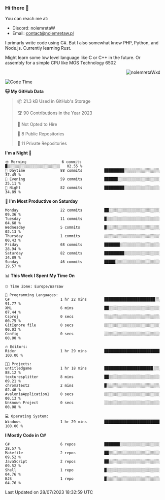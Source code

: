 ### Hi there 👋

You can reach me at:
 - Discord: nolemretaW
 - Email: contact@nolemretaw.pl
 
I primarly write code using C#. But I also somewhat know PHP, Python, and Node.js. Currently learning Rust.

Might learn some low level language like C or C++ in the future. Or assembly for a simple CPU like MOS Technology 6502
 
<p align="right"><img src="https://komarev.com/ghpvc/?username=nolemretaWxd&amp;label=Profile%20views&amp;color=0e75b6&amp;style=flat" alt="nolemretaWxd" /></p>

<!--START_SECTION:waka-->
![Code Time](http://img.shields.io/badge/Code%20Time-41%20hrs%203%20mins-blue)

**🐱 My GitHub Data** 

> 📦 21.3 kB Used in GitHub's Storage 
 > 
> 🏆 90 Contributions in the Year 2023
 > 
> 🚫 Not Opted to Hire
 > 
> 📜 8 Public Repositories 
 > 
> 🔑 11 Private Repositories 
 > 
**I'm a Night 🦉** 

```text
🌞 Morning                6 commits           █░░░░░░░░░░░░░░░░░░░░░░░░   02.55 % 
🌆 Daytime                88 commits          █████████░░░░░░░░░░░░░░░░   37.45 % 
🌃 Evening                59 commits          ██████░░░░░░░░░░░░░░░░░░░   25.11 % 
🌙 Night                  82 commits          █████████░░░░░░░░░░░░░░░░   34.89 % 
```
📅 **I'm Most Productive on Saturday** 

```text
Monday                   22 commits          ██░░░░░░░░░░░░░░░░░░░░░░░   09.36 % 
Tuesday                  11 commits          █░░░░░░░░░░░░░░░░░░░░░░░░   04.68 % 
Wednesday                5 commits           █░░░░░░░░░░░░░░░░░░░░░░░░   02.13 % 
Thursday                 1 commits           ░░░░░░░░░░░░░░░░░░░░░░░░░   00.43 % 
Friday                   68 commits          ███████░░░░░░░░░░░░░░░░░░   28.94 % 
Saturday                 82 commits          █████████░░░░░░░░░░░░░░░░   34.89 % 
Sunday                   46 commits          █████░░░░░░░░░░░░░░░░░░░░   19.57 % 
```


📊 **This Week I Spent My Time On** 

```text
🕑︎ Time Zone: Europe/Warsaw

💬 Programming Languages: 
C#                       1 hr 22 mins        ███████████████████████░░   91.77 % 
XML                      6 mins              ██░░░░░░░░░░░░░░░░░░░░░░░   07.44 % 
Csproj                   0 secs              ░░░░░░░░░░░░░░░░░░░░░░░░░   00.75 % 
GitIgnore file           0 secs              ░░░░░░░░░░░░░░░░░░░░░░░░░   00.03 % 
Config                   0 secs              ░░░░░░░░░░░░░░░░░░░░░░░░░   00.00 % 

🔥 Editors: 
Rider                    1 hr 29 mins        █████████████████████████   100.00 % 

🐱‍💻 Projects: 
untitledgame             1 hr 18 mins        ██████████████████████░░░   88.12 % 
texturesplitter          8 mins              ██░░░░░░░░░░░░░░░░░░░░░░░   09.21 % 
chromatest2              2 mins              █░░░░░░░░░░░░░░░░░░░░░░░░   02.46 % 
AvaloniaApplication1     0 secs              ░░░░░░░░░░░░░░░░░░░░░░░░░   00.13 % 
Unknown Project          0 secs              ░░░░░░░░░░░░░░░░░░░░░░░░░   00.08 % 

💻 Operating System: 
Windows                  1 hr 29 mins        █████████████████████████   100.00 % 
```

**I Mostly Code in C#** 

```text
C#                       6 repos             ███████░░░░░░░░░░░░░░░░░░   28.57 % 
Makefile                 2 repos             ██░░░░░░░░░░░░░░░░░░░░░░░   09.52 % 
JavaScript               2 repos             ██░░░░░░░░░░░░░░░░░░░░░░░   09.52 % 
Shell                    1 repo              █░░░░░░░░░░░░░░░░░░░░░░░░   04.76 % 
EJS                      1 repo              █░░░░░░░░░░░░░░░░░░░░░░░░   04.76 % 
```




 Last Updated on 28/07/2023 18:32:59 UTC
<!--END_SECTION:waka-->
